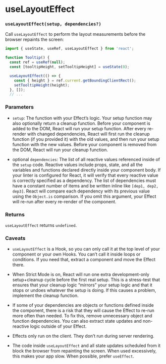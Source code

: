 # useLayoutEffect

### `useLayoutEffect(setup, dependencies?)`

Call `useLayoutEffect` to perform the layout measurements before the browser repaints the screen:

``` jsx
import { useState, useRef, useLayoutEffect } from 'react';

function Tooltip() {
  const ref = useRef(null);
  const [tooltipHeight, setTooltipHeight] = useState(0);

  useLayoutEffect(() => {
    const { height } = ref.current.getBoundingClientRect();
    setTooltipHeight(height);
  }, []);
  // ...
```

### Parameters

* `setup`: The function with your Effect’s logic. Your setup function may also optionally return a cleanup function. Before your component is added to the DOM, React will run your setup function. After every re-render with changed dependencies, React will first run the cleanup function (if you provided it) with the old values, and then run your setup function with the new values. Before your component is removed from the DOM, React will run your cleanup function.

* optional `dependencies`: The list of all reactive values referenced inside of the `setup` code. Reactive values include props, state, and all the variables and functions declared directly inside your component body. If your linter is configured for React, it will verify that every reactive value is correctly specified as a dependency. The list of dependencies must have a constant number of items and be written inline like `[dep1, dep2, dep3]`. React will compare each dependency with its previous value using the `Object.is` comparison. If you omit this argument, your Effect will re-run after every re-render of the component.

### Returns

`useLayoutEffect` returns `undefined`.

### Caveats

* `useLayoutEffect` is a Hook, so you can only call it at the top level of your component or your own Hooks. You can’t call it inside loops or conditions. If you need that, extract a component and move the Effect there.

* When Strict Mode is on, React will run one extra development-only setup+cleanup cycle before the first real setup. This is a stress-test that ensures that your cleanup logic “mirrors” your setup logic and that it stops or undoes whatever the setup is doing. If this causes a problem, implement the cleanup function.

* If some of your dependencies are objects or functions defined inside the component, there is a risk that they will cause the Effect to re-run more often than needed. To fix this, remove unnecessary object and function dependencies. You can also extract state updates and non-reactive logic outside of your Effect.

* Effects only run on the client. They don’t run during server rendering.

* The code inside `useLayoutEffect` and all state updates scheduled from it block the browser from repainting the screen. When used excessively, this makes your app slow. When possible, prefer `useEffect`.
